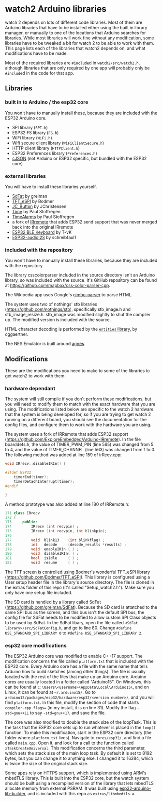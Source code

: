 # watch2 Arduino libraries

watch 2 depends on lots of different code libraries.  Most of them are Arduino libraries that have to be installed either using the built in library manager, or manually to one of the locations that Arduino searches for libraries.  While most libraries will work fine without any modification, some libraries have to be tweaked a bit for watch 2 to be able to work with them.  This page lists each of the libraries that watch2 depends on, and what modifications have to be made.

Most of the required libraries are `#include`d in `watch2/src/watch2.h`, although libraries that are only required by one app will probably only be `#include`d in the code for that app.

## Libraries

### built in to Arduino / the esp32 core
You won't have to manually install these, because they are included with the ESP32 Arduino core.
- SPI library (`SPI.h`)
- ESP32 FS library (`FS.h`)
- WiFi library (`WiFi.h`)
- Wifi secure client library (`WiFiClientSecure.h`)
- HTTP client library (`HTTPClient.h`)
- ESP32 Preferences library (`Preferences.h`)
- [cJSON](https://github.com/DaveGamble/cJSON) (not Arduino or ESP32 specific, but bundled with the ESP32 core)

### external libraries
You will have to install these libraries yourself.
- [SdFat](https://github.com/greiman/SdFat) by greiman
- [TFT_eSPI](https://github.com/Bodmer/TFT_eSPI) by Bodmer
- [JC_Button](https://github.com/JChristensen/JC_Button) by JChristensen
- [Time](https://github.com/PaulStoffregen/Time) by Paul Stoffregen
- [TimeAlarms](https://github.com/PaulStoffregen/TimeAlarms) by Paul Stoffregen
- a fork of [IRremote](https://github.com/ExploreEmbedded/Arduino-IRremote) that adds ESP32 send support that was never merged back into the original IRremote
- [ESP32 BLE Keyboard](https://github.com/T-vK/ESP32-BLE-Keyboard) by T-vK
- [ESP32-audioI2S](https://github.com/schreibfaul1/ESP32-audioI2S) by schreibfaul1

### included with the repository
You won't have to manually install these libraries, because they are included with the repository.

The library csscolorparser included in the source directory isn't an Arduino library, so was included with the source.  It's GitHub repository can be found at https://github.com/mapbox/css-color-parser-cpp.

The Wikipedia app uses Google's [gimbo-parser](https://github.com/google/gumbo-parser) to parse HTML.

The system uses two of nothings' stb libraries (https://github.com/nothings/stb), specifically stb_image.h and stb_image_resize.h.  stb_image was modified slightly to shut the compiler up.  The modified version is included with the source.

HTML character decoding is performed by the [`entities` library](https://stackoverflow.com/a/1082191), by cggaertner.

The NES Emulator is built around [agnes](https://github.com/kgabis/agnes).

## Modifications

These are the modifications you need to make to some of the libraries to get watch2 to work with them.

### hardware dependant

The system will still compile if you don't perform these modifications, but you will need to modify them to match with the exact hardware that you are using.  The modifications listed below are specific to the watch 2 hardware that the system is being developed for, so if you are trying to get watch 2 running on a different board, you should see the documentation for the config files, and configure them to work with the hardware you are using.

The system uses a fork of IRRemote that adds ESP32 support (https://github.com/ExploreEmbedded/Arduino-IRremote).  In the file boarddefs.h, the value of TIMER_PWM_PIN (line 565) was changed from 5 to 4, and the value of TIMER_CHANNEL (line 563) was changed from 1 to 0.  The following method was added at line 159 of irRecv.cpp:
```c++
void IRrecv::disableIRIn() {

#ifdef ESP32
    timerEnd(timer);
    timerDetachInterrupt(timer);
#endif 

}
```
A method prototype was also added at line 180 of IRRemote.h:
```c++
171 class IRrecv
172 {
173 	public:
174 		IRrecv (int recvpin) ;
175 		IRrecv (int recvpin, int blinkpin);
176 
177 		void  blink13    (int blinkflag) ;
178 		int   decode     (decode_results *results) ;
179 		void  enableIRIn ( ) ;
180 		void  disableIRIn( ) ;
181 		bool  isIdle     ( ) ;
182 		void  resume     ( ) ;
```

The TFT screen is controlled using Bodmer's wonderful TFT_eSPI library (https://github.com/Bodmer/TFT_eSPI).  This library is configured using a User setup header file in the library's source directory.  The file is cloned in the extras folder of this repo (it's called "Setup_watch2.h").  Make sure you only have one setup file included.

The SD card is handled by a library called SdFat (https://github.com/greiman/SdFat).  Because the SD card is attatched to the same SPI bus as the screen, and this bus isn't the default SPI bus, the config file for SdFat needs to be modified to allow custom SPI Class objects to be used by SdFat.  In the SdFat libary, open the file called `<SdFat library>/src/SdFatConfig.h`, and go to line 80.  Change `#define USE_STANDARD_SPI_LIBRARY 0` to `#define USE_STANDARD_SPI_LIBRARY 2`.

### esp32 core modifications

The ESP32 Arduino core was modified to enable C++17 support.  The modification concerns the file called `platform.txt` that is included with the ESP32 core.  Every Arduino core has a file with the same name that tells Arduino how to build sketches (among other things).  The file is usually located with the rest of the files that make up an Arduino core.  Arduino cores are usually located in a folder called "Arduino15".  On Windows, this can be found at `C:\Users\<username>\AppData\Local\Arduino15\`, and on Linux, it can be found at `~/.arduino15/`.  Go to `arduino15/packages/esp32/hardware/esp32/<version number>/`, and you will find `platform.txt`.  In this file, modify the section of code that starts `compiler.cpp.flags=` (in my install, it is on line 31).  Modify the flag `-std=gnu++11` to say `-std=gnu++17`, and save the file.

The core was also modified to double the stack size of the loopTask.  This is the task that the ESP32 core sets up to run whatever is placed in the `loop()` function.  To make this modification, start in the ESP32 core directory (the folder where `platform.txt` lives).  Navigate to `cores/esp32/`, and find a file called `main.cpp`.  Open it, and look for a call to the function called `xTaskCreateUniversal`.  This modification concerns the third parameter, which sets the stack size of the main loop task.  By default it is set to 8192 bytes, but you can change it to anything else.  I changed it to 16384, which is twice the size of the original stack size.

Some apps rely on HTTPS support, which is implemented using ARM's mbedTLS library.  This is built into the ESP32 core, but the watch system should be built using a recompiled version of the library that lets mbedTLS allocate memory from external PSRAM.  It was built using [esp32-arduino-lib-builder](https://github.com/espressif/esp32-arduino-lib-builder), and is included with this repo as `extras/libmbedtls.a`.
